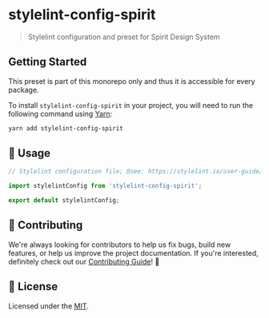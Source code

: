 <!-- @see: https://jira.almacareer.tech/browse/DS-1604 -->
<!--lint ignore heading-capitalization-->

# stylelint-config-spirit

> Stylelint configuration and preset for Spirit Design System

## Getting Started

This preset is part of this monorepo only and thus it is accessible for every package.

To install `stylelint-config-spirit` in your project, you will need to run the following command using [Yarn][yarn]:

```bash
yarn add stylelint-config-spirit
```

## 🚀 Usage

```js
// Stylelint configuration file; @see: https://stylelint.io/user-guide/configure

import stylelintConfig from 'stylelint-config-spirit';

export default stylelintConfig;
```

## 🙌 Contributing

We're always looking for contributors to help us fix bugs, build new features,
or help us improve the project documentation. If you're interested, definitely
check out our [Contributing Guide][contributing]! 👀

## 📝 License

Licensed under the [MIT][license].

[yarn]: https://yarnpkg.com/en/
[contributing]: https://github.com/lmc-eu/spirit-design-system/blob/main/CONTRIBUTING.md
[license]: https://github.com/lmc-eu/spirit-design-system/blob/main/LICENSE.md
